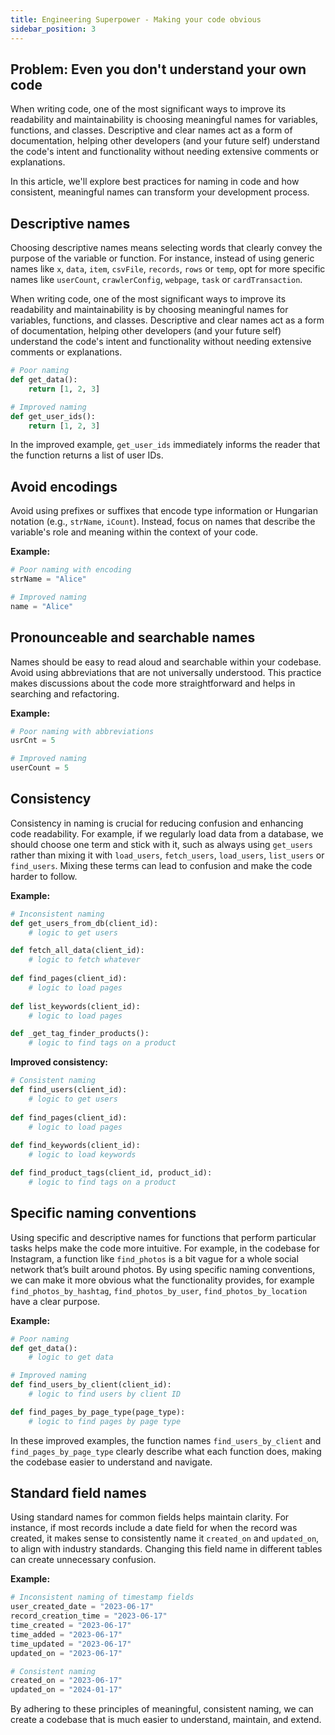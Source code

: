 ```yaml
---
title: Engineering Superpower - Making your code obvious
sidebar_position: 3
---
```


## **Problem: Even you don't understand your own code**

When writing code, one of the most significant ways to improve its readability and maintainability is choosing meaningful names for variables, functions, and classes. Descriptive and clear names act as a form of documentation, helping other developers (and your future self) understand the code's intent and functionality without needing extensive comments or explanations.

In this article, we'll explore best practices for naming in code and how consistent, meaningful names can transform your development process.

## Descriptive names

Choosing descriptive names means selecting words that clearly convey the purpose of the variable or function. For instance, instead of using generic names like `x`, `data`, `item`, `csvFile`, `records`, `rows` or `temp`, opt for more specific names like `userCount`, `crawlerConfig`, `webpage`, `task` or `cardTransaction`.

When writing code, one of the most significant ways to improve its readability and maintainability is by choosing meaningful names for variables, functions, and classes. Descriptive and clear names act as a form of documentation, helping other developers (and your future self) understand the code's intent and functionality without needing extensive comments or explanations.

```python
# Poor naming
def get_data():
    return [1, 2, 3]

# Improved naming
def get_user_ids():
    return [1, 2, 3]
```

In the improved example, `get_user_ids` immediately informs the reader that the function returns a list of user IDs.

## Avoid encodings

Avoid using prefixes or suffixes that encode type information or Hungarian notation (e.g., `strName`, `iCount`). Instead, focus on names that describe the variable's role and meaning within the context of your code.

**Example:**

```python
# Poor naming with encoding
strName = "Alice"

# Improved naming
name = "Alice"
```

## Pronounceable and searchable names

Names should be easy to read aloud and searchable within your codebase. Avoid using abbreviations that are not universally understood. This practice makes discussions about the code more straightforward and helps in searching and refactoring.

**Example:**

```python
# Poor naming with abbreviations
usrCnt = 5

# Improved naming
userCount = 5
```

## Consistency

Consistency in naming is crucial for reducing confusion and enhancing code readability. For example, if we regularly load data from a database, we should choose one term and stick with it, such as always using `get_users` rather than mixing it with `load_users`, `fetch_users`, `load_users`, `list_users` or `find_users`. Mixing these terms can lead to confusion and make the code harder to follow.

**Example:**

```python
# Inconsistent naming
def get_users_from_db(client_id):
    # logic to get users

def fetch_all_data(client_id):
    # logic to fetch whatever
    
def find_pages(client_id):
    # logic to load pages
    
def list_keywords(client_id):
    # logic to load pages

def _get_tag_finder_products():
    # logic to find tags on a product
```

**Improved consistency:**

```python
# Consistent naming
def find_users(client_id):
    # logic to get users
    
def find_pages(client_id):
    # logic to load pages
    
def find_keywords(client_id):
    # logic to load keywords

def find_product_tags(client_id, product_id):
    # logic to find tags on a product
```

## Specific naming conventions

Using specific and descriptive names for functions that perform particular tasks helps make the code more intuitive. For example, in the codebase for Instagram, a function like `find_photos` is a bit vague for a whole social network that’s built around photos. By using specific naming conventions, we can make it more obvious what the functionality provides, for example `find_photos_by_hashtag`, `find_photos_by_user`, `find_photos_by_location` have a clear purpose.

**Example:**

```python
# Poor naming
def get_data():
    # logic to get data

# Improved naming
def find_users_by_client(client_id):
    # logic to find users by client ID

def find_pages_by_page_type(page_type):
    # logic to find pages by page type
```

In these improved examples, the function names `find_users_by_client` and `find_pages_by_page_type` clearly describe what each function does, making the codebase easier to understand and navigate.

## Standard field names

Using standard names for common fields helps maintain clarity. For instance, if most records include a date field for when the record was created, it makes sense to consistently name it `created_on` and `updated_on`, to align with industry standards. Changing this field name in different tables can create unnecessary confusion.

**Example:**

```python
# Inconsistent naming of timestamp fields
user_created_date = "2023-06-17"
record_creation_time = "2023-06-17"
time_created = "2023-06-17"
time_added = "2023-06-17"
time_updated = "2023-06-17"
updated_on = "2023-06-17"

# Consistent naming
created_on = "2023-06-17"
updated_on = "2024-01-17"
```

By adhering to these principles of meaningful, consistent naming, we can create a codebase that is much easier to understand, maintain, and extend.
